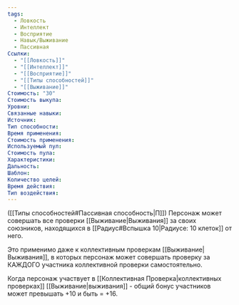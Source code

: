 ```yaml
---
tags:
  - Ловкость
  - Интеллект
  - Восприятие
  - Навык/Выживание
  - Пассивная
Ссылки:
  - "[[Ловкость]]"
  - "[[Интеллект]]"
  - "[[Восприятие]]"
  - "[[Типы способностей]]"
  - "[[Выживание]]"
Стоимость: "30"
Стоимость выкупа:
Уровни:
Связанные навыки:
Источник:
Тип способности:
Время применения:
Стоимость применения:
Используемый пул:
Стоимость пула:
Характеристики:
Дальность:
Шаблон:
Количество целей:
Время действия:
Тип воздействия:
---
```

([[Типы способностей#Пассивная способность|П]]) Персонаж может совершать все проверки [[Выживание|Выживания]] за своих союзников, находящихся в [[Радиус#Вспышка 10|Радиусе: 10 клеток]] от него. 

Это применимо даже к коллективным проверкам [[Выживание|Выживания]], в которых персонаж может совершать проверку за КАЖДОГО участника коллективной проверки самостоятельно.

Когда персонаж участвует в [[Коллективная Проверка|коллективных проверках]] [[Выживание|выживания]] - общий бонус участников может превышать +10 и быть = +16.

